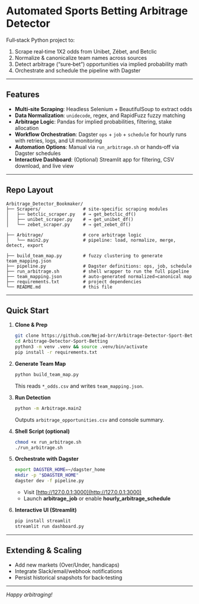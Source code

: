 # Automated Sports Betting Arbitrage Detector

Full‑stack Python project to:

1. Scrape real‑time 1X2 odds from Unibet, Zébet, and Betclic
2. Normalize & canonicalize team names across sources
3. Detect arbitrage (“sure‑bet”) opportunities via implied probability math
4. Orchestrate and schedule the pipeline with Dagster

---

## Features

* **Multi‑site Scraping**: Headless Selenium + BeautifulSoup to extract odds
* **Data Normalization**: `unidecode`, regex, and RapidFuzz fuzzy matching
* **Arbitrage Logic**: Pandas for implied probabilities, filtering, stake allocation
* **Workflow Orchestration**: Dagster `ops` + `job` + `schedule` for hourly runs with retries, logs, and UI monitoring
* **Automation Options**: Manual via `run_arbitrage.sh` or hands‑off via Dagster schedules
* **Interactive Dashboard**: (Optional) Streamlit app for filtering, CSV download, and live view

---

## Repo Layout

```
Arbitrage_Detector_Bookmaker/
├── Scrapers/                # site‑specific scraping modules
│   ├── betclic_scraper.py   # → get_betclic_df()
│   ├── unibet_scraper.py    # → get_unibet_df()
│   └── zebet_scraper.py     # → get_zebet_df()

├── Arbitrage/               # core arbitrage logic
│   └── main2.py             # pipeline: load, normalize, merge, detect, export

├── build_team_map.py        # fuzzy clustering to generate team_mapping.json
├── pipeline.py              # Dagster definitions: ops, job, schedule
├── run_arbitrage.sh         # shell wrapper to run the full pipeline
├── team_mapping.json        # auto‑generated normalized→canonical map
├── requirements.txt         # project dependencies
└── README.md                # this file
```

---

## Quick Start

1. **Clone & Prep**

   ```bash
   git clone https://github.com/Nejad-brr/Arbitrage-Detector-Sport-Betting.git
   cd Arbitrage-Detector-Sport-Betting
   python3 -m venv .venv && source .venv/bin/activate
   pip install -r requirements.txt
   ```

2. **Generate Team Map**

   ```bash
   python build_team_map.py
   ```

   This reads `*_odds.csv` and writes `team_mapping.json`.

3. **Run Detection**

   ```bash
   python -m Arbitrage.main2
   ```

   Outputs `arbitrage_opportunities.csv` and console summary.

4. **Shell Script (optional)**

   ```bash
   chmod +x run_arbitrage.sh
   ./run_arbitrage.sh
   ```

5. **Orchestrate with Dagster**

   ```bash
   export DAGSTER_HOME=~/dagster_home
   mkdir -p "$DAGSTER_HOME"
   dagster dev -f pipeline.py
   ```

   * Visit [http://127.0.0.1:3000](http://127.0.0.1:3000)
   * Launch **arbitrage\_job** or enable **hourly\_arbitrage\_schedule**

6. **Interactive UI (Streamlit)**

   ```bash
   pip install streamlit
   streamlit run dashboard.py
   ```

---

## Extending & Scaling

* Add new markets (Over/Under, handicaps)
* Integrate Slack/email/webhook notifications
* Persist historical snapshots for back‑testing

---

*Happy arbitraging!*



